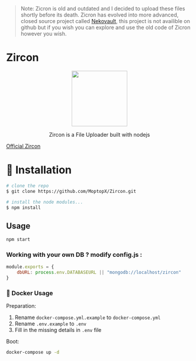 > Note: Zicron is old and outdated and I decided to upload these files shortly before its death. Zicron has evolved into more advanced, closed source project called [Nekovault](https://www.nekovault.moe/), this project is not availible on github but if you wish you can explore and use the old code of Zicron however you wish.

# Zircon

<p align="center">
  <img width="150" height="150" src="https://i.imgur.com/1n0YVaA.png"> </br>
  <p align="center">
  Zircon is a File Uploader built with nodejs
</p>


[Official Zircon](http://Zircon.xyz/)

# :floppy_disk: Installation

```bash
# clone the repo
$ git clone https://github.com/MoptopX/Zircon.git

# install the node modules...
$ npm install
```

## Usage
```bash
npm start
```

### Working with your own DB ? modify config.js :
```javascript
module.exports = {
    dbURL: process.env.DATABASEURL || "mongodb://localhost/zircon"
}
```

### :whale: Docker Usage

Preparation:

1. Rename `docker-compose.yml.example` to `docker-compose.yml`
2. Rename `.env.example` to `.env`
3. Fill in the missing details in `.env` file

Boot:
```bash
docker-compose up -d
```
